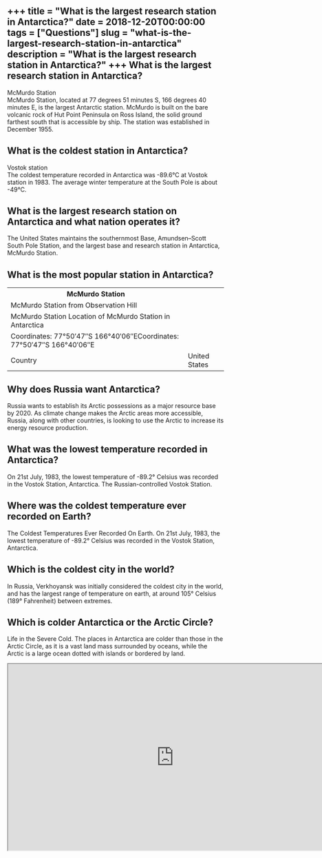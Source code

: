 +++
title = "What is the largest research station in Antarctica?"
date = 2018-12-20T00:00:00
tags = ["Questions"]
slug = "what-is-the-largest-research-station-in-antarctica"
description = "What is the largest research station in Antarctica?"
+++
What is the largest research station in Antarctica?
---------------------------------------------------

McMurdo Station  
McMurdo Station, located at 77 degrees 51 minutes S, 166 degrees 40 minutes E, is the largest Antarctic station. McMurdo is built on the bare volcanic rock of Hut Point Peninsula on Ross Island, the solid ground farthest south that is accessible by ship. The station was established in December 1955.

What is the coldest station in Antarctica?
------------------------------------------

Vostok station  
The coldest temperature recorded in Antarctica was -89.6°C at Vostok station in 1983. The average winter temperature at the South Pole is about -49°C.

What is the largest research station on Antarctica and what nation operates it?
-------------------------------------------------------------------------------

The United States maintains the southernmost Base, Amundsen–Scott South Pole Station, and the largest base and research station in Antarctica, McMurdo Station.

What is the most popular station in Antarctica?
-----------------------------------------------

<table><tr><th>McMurdo Station</th></tr><tr><td>McMurdo Station from Observation Hill</td></tr><tr><td>McMurdo Station Location of McMurdo Station in Antarctica</td></tr><tr><td>Coordinates: 77°50′47″S 166°40′06″ECoordinates: 77°50′47″S 166°40′06″E</td></tr><tr><td>Country</td><td>United States</td></tr></table>

Why does Russia want Antarctica?
--------------------------------

Russia wants to establish its Arctic possessions as a major resource base by 2020. As climate change makes the Arctic areas more accessible, Russia, along with other countries, is looking to use the Arctic to increase its energy resource production.

What was the lowest temperature recorded in Antarctica?
-------------------------------------------------------

On 21st July, 1983, the lowest temperature of -89.2° Celsius was recorded in the Vostok Station, Antarctica. The Russian-controlled Vostok Station.

Where was the coldest temperature ever recorded on Earth?
---------------------------------------------------------

The Coldest Temperatures Ever Recorded On Earth. On 21st July, 1983, the lowest temperature of -89.2° Celsius was recorded in the Vostok Station, Antarctica.

Which is the coldest city in the world?
---------------------------------------

In Russia, Verkhoyansk was initially considered the coldest city in the world, and has the largest range of temperature on earth, at around 105° Celsius (189° Fahrenheit) between extremes.

Which is colder Antarctica or the Arctic Circle?
------------------------------------------------

Life in the Severe Cold. The places in Antarctica are colder than those in the Arctic Circle, as it is a vast land mass surrounded by oceans, while the Arctic is a large ocean dotted with islands or bordered by land.

<iframe allow="accelerometer; autoplay; clipboard-write; encrypted-media; gyroscope; picture-in-picture" allowfullscreen="" class="__youtube_prefs__  epyt-is-override  no-lazyload" data-no-lazy="1" data-origheight="433" data-origwidth="770" data-skipgform_ajax_framebjll="" height="433" id="_ytid_58127" loading="lazy" src="https://www.youtube.com/embed/X3Tt03yJHIU?enablejsapi=1&autoplay=0&cc_load_policy=0&cc_lang_pref=&iv_load_policy=1&loop=0&modestbranding=0&rel=1&fs=1&playsinline=0&autohide=2&theme=dark&color=red&controls=1&" title="YouTube player" width="770"></iframe>